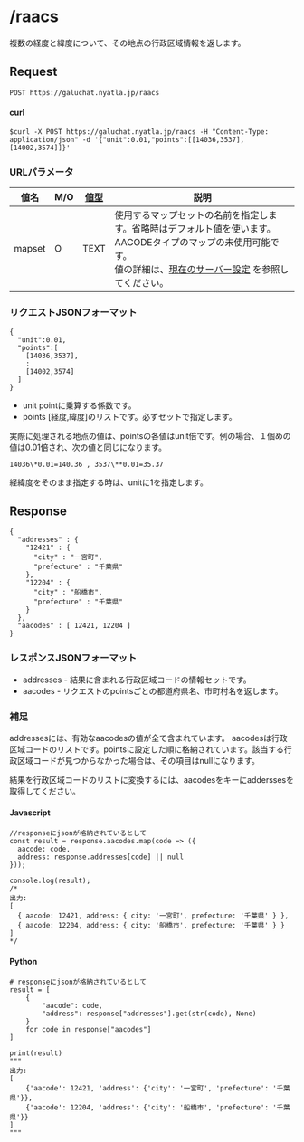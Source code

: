 # /raacs

複数の経度と緯度について、その地点の行政区域情報を返します。


## Request

```
POST https://galuchat.nyatla.jp/raacs
```

#### curl
```
$curl -X POST https://galuchat.nyatla.jp/raacs -H "Content-Type: application/json" -d '{"unit":0.01,"points":[[14036,3537],[14002,3574]]}'
```
### URLパラメータ

|値名|M/O|[値型](../valuetype.md)|説明|
|--|--|--|--|
|mapset|O|TEXT|使用するマップセットの名前を指定します。省略時はデフォルト値を使います。AACODEタイプのマップの未使用可能です。<br/>値の詳細は、[現在のサーバー設定](../current_setting.md) を参照してください。|


### リクエストJSONフォーマット
```
{
  "unit":0.01,
  "points":[
    [14036,3537],
    :
    [14002,3574]
  ]
}
```

- unit pointに乗算する係数です。
- points \[経度,緯度\]のリストです。必ずセットで指定します。

実際に処理される地点の値は、pointsの各値はunit倍です。例の場合、１個めの値は0.01倍され、次の値と同じになります。
```
14036\*0.01=140.36 , 3537\**0.01=35.37
```
経緯度をそのまま指定する時は、unitに1を指定します。


## Response
```
{
  "addresses" : {
    "12421" : {
      "city" : "一宮町",
      "prefecture" : "千葉県"
    },
    "12204" : {
      "city" : "船橋市",
      "prefecture" : "千葉県"
    }
  },
  "aacodes" : [ 12421, 12204 ]
}
```

### レスポンスJSONフォーマット

- addresses - 結果に含まれる行政区域コードの情報セットです。
- aacodes - リクエストのpointsごとの都道府県名、市町村名を返します。

### 補足

addressesには、有効なaacodesの値が全て含まれています。  aacodesは行政区域コードのリストです。pointsに設定した順に格納されています。該当する行政区域コードが見つからなかった場合は、その項目はnullになります。  

結果を行政区域コードのリストに変換するには、aacodesをキーにadderssesを取得してください。

#### Javascript
```
//responseにjsonが格納されているとして
const result = response.aacodes.map(code => ({
  aacode: code,
  address: response.addresses[code] || null
}));

console.log(result);
/*
出力:
[
  { aacode: 12421, address: { city: '一宮町', prefecture: '千葉県' } },
  { aacode: 12204, address: { city: '船橋市', prefecture: '千葉県' } }
]
*/
```
#### Python

```
# responseにjsonが格納されているとして
result = [
    {
        "aacode": code,
        "address": response["addresses"].get(str(code), None)
    }
    for code in response["aacodes"]
]

print(result)
"""
出力:
[
    {'aacode': 12421, 'address': {'city': '一宮町', 'prefecture': '千葉県'}},
    {'aacode': 12204, 'address': {'city': '船橋市', 'prefecture': '千葉県'}}
]
"""
```